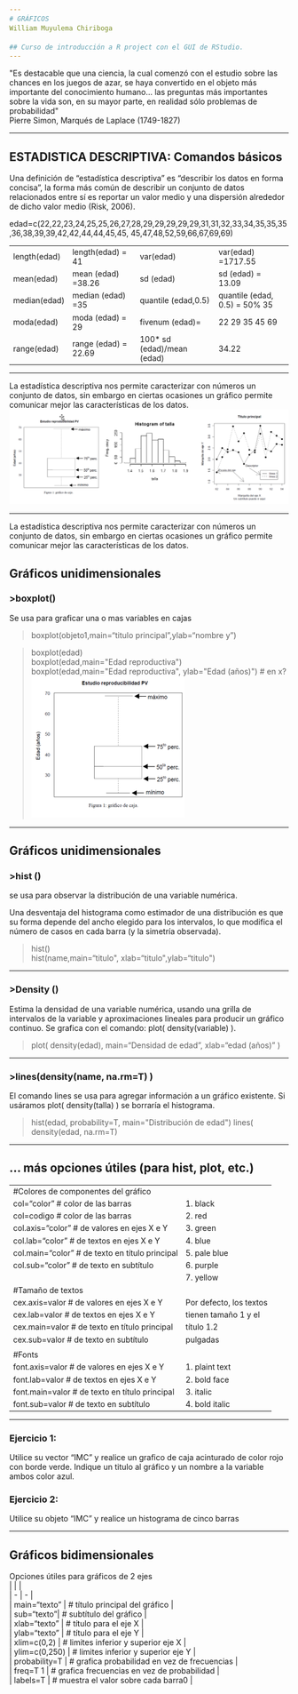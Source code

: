 ```yaml
---
# GRÁFICOS   
William Muyulema Chiriboga

## Curso de introducción a R project con el GUI de RStudio.
---
```

"Es destacable que una ciencia, la cual comenzó con el estudio sobre las chances en los juegos de azar, se haya convertido en el objeto más importante del conocimiento humano… las preguntas más importantes sobre la vida son, en su mayor parte, en realidad sólo problemas de probabilidad"   
                                                                                            Pierre Simon, Marqués de Laplace (1749-1827) 

---

## ESTADISTICA DESCRIPTIVA: Comandos básicos  
Una definición de “estadística descriptiva” es “describir los datos en forma concisa”, la forma más común de describir un conjunto de datos relacionados entre sí es reportar un valor medio y una dispersión alrededor de dicho valor medio (Risk, 2006).    

edad=c(22,22,23,24,25,25,26,27,28,29,29,29,29,29,31,31,32,33,34,35,35,35,36,38,39,39,42,42,44,44,45,45, 45,47,48,52,59,66,67,69,69)   

|  |  |  |  |
| - | - | - | - |
| length(edad) | length(edad) = 41| var(edad) |var(edad) =1717.55 |
| mean(edad) | mean (edad) =38.26 |  sd (edad) |  sd (edad) = 13.09 |
| median(edad) | median (edad) =35 |  quantile (edad,0.5)  |  quantile (edad, 0.5) = 50% 35  |
| moda(edad) | moda (edad) = 29 |  fivenum (edad)= | 22 29 35 45 69 |
| range(edad) |range (edad) = 22.69 | 100* sd (edad)/mean (edad) | 34.22 |

---
La estadística descriptiva nos permite caracterizar con números un conjunto de datos, sin embargo en ciertas ocasiones un gráfico permite comunicar mejor las características de los datos. 
![100% center](../image/grafico1.png)

---
La estadística descriptiva nos permite caracterizar con números un conjunto de datos, sin embargo en ciertas ocasiones un gráfico permite comunicar mejor las características de los datos. 

## Gráficos unidimensionales

 ### >boxplot()

Se usa para graficar una o mas variables en cajas

>boxplot(objeto1,main=“titulo principal”,ylab=“nombre y”)


>boxplot(edad)   
>boxplot(edad,main="Edad reproductiva")   
>boxplot(edad,main="Edad reproductiva", ylab="Edad (años)") # en x?   ![100% right](../image/grafico2.png)

---
## Gráficos unidimensionales

### >hist () 
se usa para observar la distribución de una variable numérica.     

Una desventaja del histograma como estimador de una distribución es que su forma depende del ancho elegido para los intervalos, lo que modifica el número de casos en cada barra (y la simetría observada).   
>hist()   
>hist(name,main=“titulo", xlab=“titulo",ylab=“titulo")    

---

### >Density () 

Estima la densidad de una variable numérica, usando una grilla de intervalos de la variable y aproximaciones lineales para producir un gráfico continuo. Se grafica con el comando: plot( density(variable) ).   


> plot( density(edad), main=“Densidad de  edad”, xlab=“edad (años)” )

---
### >lines(density(name, na.rm=T) )
 
El comando lines se usa para agregar información a un gráfico existente. Si usáramos plot( density(talla) ) se borraría el histograma.   

>hist(edad, probability=T, main="Distribución de edad")
> lines( density(edad, na.rm=T) 

---
## … más opciones útiles (para hist, plot, etc.)

|  |  |
| - | - |
|#Colores de componentes del gráfico | |                
| col=“color”	# color de las barras | 1. black |                
| col=codigo 	# color de las barras | 2. red |
| col.axis=“color”	# de valores en ejes X e Y | 3. green |
| col.lab=“color”	# de textos en ejes X e Y |4. blue  |
| col.main=“color”	# de texto en título principal | 5. pale blue |
| col.sub=“color”	# de texto en subtítulo  | 6. purple |
|  | 7. yellow | 
|#Tamaño de textos| |    
| cex.axis=valor	# de valores en ejes X e Y | Por defecto, los textos |    
| cex.lab=valor	# de textos en ejes X e Y | tienen tamaño 1 y el |    
| cex.main=valor	# de texto en título principal | título 1.2 |    
| cex.sub=valor	# de texto en subtítulo   |pulgadas |  
|  |  | 
|#Fonts | |   
| font.axis=valor	# de valores en ejes X e Y  | 1. plaint text |  
| font.lab=valor	# de textos en ejes X e Y  | 2. bold face|   
| font.main=valor	# de texto en título principal | 3. italic |    
| font.sub=valor	# de texto en subtítulo   | 4. bold italic |  

---
### Ejercicio 1:
Utilice su vector “IMC” y realice un grafico de caja acinturado de color rojo con borde verde. Indique un titulo al gráfico y un nombre a la variable ambos color azul.

### Ejercicio 2:    
Utilice su objeto “IMC” y realice un histograma de cinco barras

---
## Gráficos bidimensionales

Opciones útiles para gráficos de 2 ejes   
|  |  |    
| - | - |   
| main=“texto” | # título principal del gráfico |    
| sub=“texto”| # subtítulo del gráfico |      
| xlab=“texto” | # título para el eje X |      
| ylab=“texto” 	| # título para el eje Y |      
| xlim=c(0,2) 	| # limites inferior y superior eje X |   
| ylim=c(0,250) | # limites inferior y superior eje Y |    
| probability=T | # grafica probabilidad en vez de frecuencias |    
| freq=T 1 | # grafica frecuencias en vez de probabilidad |    
| labels=T | # muestra el valor sobre cada barra0 |   



